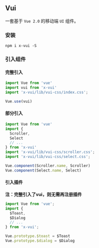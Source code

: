 ## Vui

一套基于 `Vue 2.0` 的移动端 `UI` 组件。

### 安装

```shell
npm i x-vui -S
```

### 引入组件

#### 完整引入

```javascript
import Vue from 'vue'
import vui from 'x-vui'
import 'x-vui/lib/vui-css/index.css';

Vue.use(vui)
```

#### 部分引入

```javascript
import Vue from 'vue'
import {
  Scroller,
  Select
  // ...
} from 'x-vui'
import 'x-vui/lib/vui-css/scroller.css';
import 'x-vui/lib/vui-css/select.css';

Vue.component(Scroller.name, Scroller)
Vue.component(Select.name, Select)
```

#### 引入插件

**注：完整引入了vui，则无需再注册插件**

```javascript
import Vue from 'vue';
import { 
  $Toast, 
  $Dialog 
  // ...
} from 'x-vui';

Vue.prototype.$toast = $Toast
Vue.prototype.$dialog = $Dialog
```
